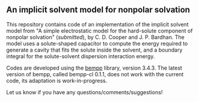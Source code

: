 ## An implicit solvent model for nonpolar solvation

This repository contains code of an implementation of the implicit solvent model from "A simple electrostatic model for the hard-solute component of nonpolar solvation" (*submitted*), by C. D. Cooper and J. P. Bardhan.
The model uses a solute-shaped capacitor to compute the energy required to generate a cavity that fits the solute inside the solvent, and a boundary integral for the solute-solvent dispersion interaction energy.

Codes are developed using the [bempp](https://bempp.com/) library, version 3.4.3. 
The latest version of bempp, called bempp-cl 0.1.1, does not work with the current code, its adaptation is work-in-progress.

Let us know if you have any questions/comments/suggestions!
